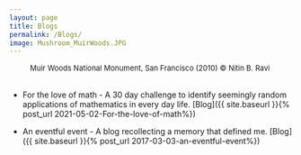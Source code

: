 ```yaml
---
layout: page
title: Blogs
permalink: /Blogs/
image: Mushroom_MuirWoods.JPG
---
```

<center><font size="2">Muir Woods National Monument, San Francisco (2010) &copy; Nitin B. Ravi </font></center>

<br>

* For the love of math - A 30 day challenge to identify seemingly random applications of mathematics in every day life. [Blog]({{ site.baseurl }}{% post_url 2021-05-02-For-the-love-of-math%})
  
* An eventful event - A blog recollecting a memory that defined me. [Blog]({{ site.baseurl }}{% post_url 2017-03-03-an-eventful-event%})

